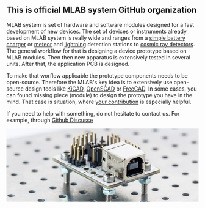 ## This is official MLAB system GitHub organization 

MLAB system is set of hardware and software modules designed for a fast development of new devices. The set of devices or instruments already based on MLAB system is really wide and ranges from a [simple battery charger](https://github.com/MLAB-project/Li-ion-Charger) or [meteor](https://github.com/bolidozor/RMDS) and [lightning](https://github.com/UniversalScientificTechnologies/RSMS01) detection stations to [cosmic ray detectors](https://github.com/UniversalScientificTechnologies/AIRDOS02).
The general workflow for that is designing a device prototype based on MLAB modules. Then then new apparatus is extensively tested in several units. After that, the application PCB is designed.

To make that worflow applicable the prototype components needs to be open-source. Therefore the MLAB's key idea is to extensively use open-source design tools like [KiCAD](https://www.kicad.org/), [OpenSCAD](https://openscad.org/) or [FreeCAD](https://www.freecadweb.org/). 
In some cases, you can found missing piece (module) to design the prototype you have in the mind. That case is situation, where [your contribution](https://wiki.mlab.cz/doku.php?id=en:rules) is especially helpful.

If you need to help with something, do not hesitate to contact us. For example, through [Github Discusse](https://github.com/orgs/MLAB-project/discussions)

![](https://github.com/mlab-modules/USBI2C01/raw/USBI2C01A/doc/img/USBI2C01A_small-5.jpg)

<!--

**Here are some ideas to get you started:**

🙋‍♀️ A short introduction - what is your organization all about?
🌈 Contribution guidelines - how can the community get involved?
👩‍💻 Useful resources - where can the community find your docs? Is there anything else the community should know?
🍿 Fun facts - what does your team eat for breakfast?
🧙 Remember, you can do mighty things with the power of [Markdown](https://docs.github.com/github/writing-on-github/getting-started-with-writing-and-formatting-on-github/basic-writing-and-formatting-syntax)
-->
